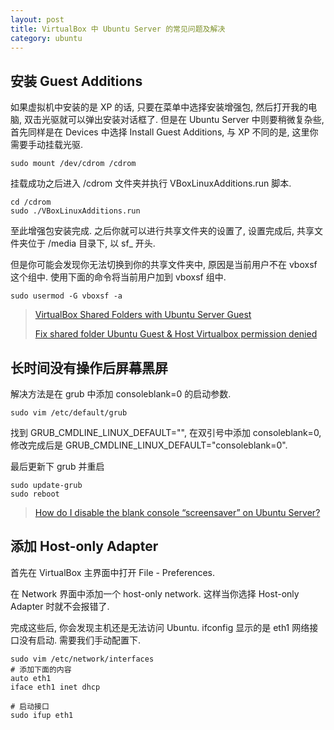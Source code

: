 ```yaml
---
layout: post
title: VirtualBox 中 Ubuntu Server 的常见问题及解决
category: ubuntu
---
```

## 安装 Guest Additions
如果虚拟机中安装的是 XP 的话, 只要在菜单中选择安装增强包, 然后打开我的电脑, 双击光驱就可以弹出安装对话框了. 但是在 Ubuntu Server 中则要稍微复杂些, 首先同样是在 Devices 中选择 Install Guest Additions, 与 XP 不同的是, 这里你需要手动挂载光驱.

    sudo mount /dev/cdrom /cdrom

挂载成功之后进入 /cdrom 文件夹并执行 VBoxLinuxAdditions.run 脚本.

    cd /cdrom
    sudo ./VBoxLinuxAdditions.run

至此增强包安装完成. 之后你就可以进行共享文件夹的设置了, 设置完成后, 共享文件夹位于 /media 目录下, 以 sf_ 开头.

但是你可能会发现你无法切换到你的共享文件夹中, 原因是当前用户不在 vboxsf 这个组中. 使用下面的命令将当前用户加到 vboxsf 组中.

    sudo usermod -G vboxsf -a 

> [VirtualBox Shared Folders with Ubuntu Server Guest](http://ipggi.wordpress.com/2010/03/11/virtualbox-shared-folders-with-ubuntu-server-guest/)
> 
> [Fix shared folder Ubuntu Guest & Host Virtualbox permission denied](http://cisight.com/fix-shared-folder-ubuntu-guest-host-virtualbox-permission-denied/)

## 长时间没有操作后屏幕黑屏

解决方法是在 grub 中添加 consoleblank=0 的启动参数.

    sudo vim /etc/default/grub

找到 GRUB_CMDLINE_LINUX_DEFAULT="", 在双引号中添加 consoleblank=0, 修改完成后是 GRUB_CMDLINE_LINUX_DEFAULT="consoleblank=0".

最后更新下 grub 并重启

    sudo update-grub
    sudo reboot

> [How do I disable the blank console “screensaver” on Ubuntu Server?](http://askubuntu.com/questions/138918/how-do-i-disable-the-blank-console-screensaver-on-ubuntu-server)

## 添加 Host-only Adapter

首先在 VirtualBox 主界面中打开 File - Preferences.

在 Network 界面中添加一个 host-only network. 这样当你选择 Host-only Adapter 时就不会报错了.

完成这些后, 你会发现主机还是无法访问 Ubuntu. ifconfig 显示的是 eth1 网络接口没有启动. 需要我们手动配置下.

    sudo vim /etc/network/interfaces
    # 添加下面的内容
    auto eth1
    iface eth1 inet dhcp
    
    # 启动接口
    sudo ifup eth1
